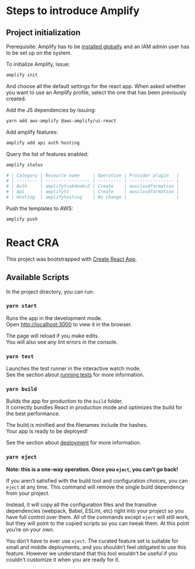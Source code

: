 # Steps to introduce Amplify

## Project initialization

Prerequisite: Amplify has to be [installed globally](https://docs.amplify.aws/cli/start/install) and an IAM admin user has to be set up on the system.

To initialize Amplify, issue:
```bash
amplify init
```
And choose all the default settings for the react app. When asked whether you want to use an Amplify profile, select the one that has been previously created.

Add the JS dependencies by issuing:
```bash
yarn add aws-amplify @aws-amplify/ui-react
```

Add amplify features:
```bash
amplify add api auth hosting
```

Query the list of features enabled:
```bash
amplify status

# | Category | Resource name     | Operation | Provider plugin   |
# | -------- | ----------------- | --------- | ----------------- |
# | Auth     | amplifytsab4eabc2 | Create    | awscloudformation |
# | Api      | amplifyts         | Create    | awscloudformation |
# | Hosting  | amplifyhosting    | No Change |                   |
```

Push the templates to AWS:
```bash
amplify push
```

# React CRA

This project was bootstrapped with [Create React App](https://github.com/facebook/create-react-app).

## Available Scripts

In the project directory, you can run:

### `yarn start`

Runs the app in the development mode.<br />
Open [http://localhost:3000](http://localhost:3000) to view it in the browser.

The page will reload if you make edits.<br />
You will also see any lint errors in the console.

### `yarn test`

Launches the test runner in the interactive watch mode.<br />
See the section about [running tests](https://facebook.github.io/create-react-app/docs/running-tests) for more information.

### `yarn build`

Builds the app for production to the `build` folder.<br />
It correctly bundles React in production mode and optimizes the build for the best performance.

The build is minified and the filenames include the hashes.<br />
Your app is ready to be deployed!

See the section about [deployment](https://facebook.github.io/create-react-app/docs/deployment) for more information.

### `yarn eject`

**Note: this is a one-way operation. Once you `eject`, you can’t go back!**

If you aren’t satisfied with the build tool and configuration choices, you can `eject` at any time. This command will remove the single build dependency from your project.

Instead, it will copy all the configuration files and the transitive dependencies (webpack, Babel, ESLint, etc) right into your project so you have full control over them. All of the commands except `eject` will still work, but they will point to the copied scripts so you can tweak them. At this point you’re on your own.

You don’t have to ever use `eject`. The curated feature set is suitable for small and middle deployments, and you shouldn’t feel obligated to use this feature. However we understand that this tool wouldn’t be useful if you couldn’t customize it when you are ready for it.
